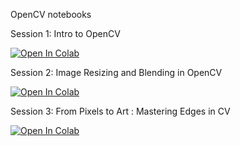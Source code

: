 OpenCV notebooks


Session 1: Intro to OpenCV

<a href="https://colab.research.google.com/github/antoprince001/opencv_notebooks/blob/main/iot_cv_session_1_opencv_intro.ipynb" target="_parent"><img src="https://colab.research.google.com/assets/colab-badge.svg" alt="Open In Colab"/></a>
      

Session 2: Image Resizing and Blending in OpenCV

<a href="https://colab.research.google.com/github/antoprince001/opencv_notebooks/blob/main/iot_cv_session_2_resizing.ipynb" target="_parent"><img src="https://colab.research.google.com/assets/colab-badge.svg" alt="Open In Colab"/></a>


Session 3: From Pixels to Art : Mastering Edges in CV

<a href="https://colab.research.google.com/github/antoprince001/opencv_notebooks/blob/main/iot_cv_session_3_from_pixels_to_art.ipynb" target="_parent"><img src="https://colab.research.google.com/assets/colab-badge.svg" alt="Open In Colab"></a>
